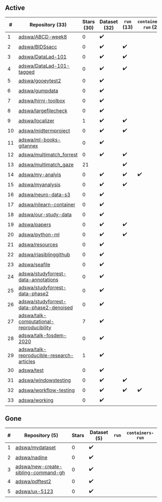 ## Active
| # | Repository (33) | Stars (30) | Dataset (32) | `run` (13) | `containers-run` (2) |
| --- | --- | --- | --- | --- | --- |
| 1 | [adswa/ABCD-week8](https://github.com/adswa/ABCD-week8) | 0 | :heavy_check_mark: |  |  |
| 2 | [adswa/BIDSsacc](https://github.com/adswa/BIDSsacc) | 0 | :heavy_check_mark: | :heavy_check_mark: |  |
| 3 | [adswa/DataLad-101](https://github.com/adswa/DataLad-101) | 0 | :heavy_check_mark: | :heavy_check_mark: |  |
| 4 | [adswa/DataLad-101-tagged](https://github.com/adswa/DataLad-101-tagged) | 0 | :heavy_check_mark: | :heavy_check_mark: |  |
| 5 | [adswa/gooeytest2](https://github.com/adswa/gooeytest2) | 0 | :heavy_check_mark: |  |  |
| 6 | [adswa/gumpdata](https://github.com/adswa/gumpdata) | 0 | :heavy_check_mark: |  |  |
| 7 | [adswa/hirni-toolbox](https://github.com/adswa/hirni-toolbox) | 0 | :heavy_check_mark: |  |  |
| 8 | [adswa/largefilecheck](https://github.com/adswa/largefilecheck) | 0 | :heavy_check_mark: |  |  |
| 9 | [adswa/localizer](https://github.com/adswa/localizer) | 1 | :heavy_check_mark: | :heavy_check_mark: |  |
| 10 | [adswa/midtermproject](https://github.com/adswa/midtermproject) | 0 | :heavy_check_mark: | :heavy_check_mark: |  |
| 11 | [adswa/ml-books-gitannex](https://github.com/adswa/ml-books-gitannex) | 0 | :heavy_check_mark: |  |  |
| 12 | [adswa/multimatch_forrest](https://github.com/adswa/multimatch_forrest) | 0 | :heavy_check_mark: | :heavy_check_mark: |  |
| 13 | [adswa/multimatch_gaze](https://github.com/adswa/multimatch_gaze) | 21 |  | :heavy_check_mark: |  |
| 14 | [adswa/my-analyis](https://github.com/adswa/my-analyis) | 0 | :heavy_check_mark: | :heavy_check_mark: | :heavy_check_mark: |
| 15 | [adswa/myanalysis](https://github.com/adswa/myanalysis) | 0 | :heavy_check_mark: | :heavy_check_mark: |  |
| 16 | [adswa/neuro-data-s3](https://github.com/adswa/neuro-data-s3) | 0 | :heavy_check_mark: |  |  |
| 17 | [adswa/nilearn-container](https://github.com/adswa/nilearn-container) | 0 | :heavy_check_mark: |  |  |
| 18 | [adswa/our-study-data](https://github.com/adswa/our-study-data) | 0 | :heavy_check_mark: |  |  |
| 19 | [adswa/papers](https://github.com/adswa/papers) | 0 | :heavy_check_mark: | :heavy_check_mark: |  |
| 20 | [adswa/python-ml](https://github.com/adswa/python-ml) | 0 | :heavy_check_mark: | :heavy_check_mark: |  |
| 21 | [adswa/resources](https://github.com/adswa/resources) | 0 | :heavy_check_mark: |  |  |
| 22 | [adswa/riasiblinggithub](https://github.com/adswa/riasiblinggithub) | 0 | :heavy_check_mark: |  |  |
| 23 | [adswa/seafile](https://github.com/adswa/seafile) | 0 | :heavy_check_mark: |  |  |
| 24 | [adswa/studyforrest-data-annotations](https://github.com/adswa/studyforrest-data-annotations) | 0 | :heavy_check_mark: |  |  |
| 25 | [adswa/studyforrest-data-phase2](https://github.com/adswa/studyforrest-data-phase2) | 0 | :heavy_check_mark: |  |  |
| 26 | [adswa/studyforrest-data-phase2-denoised](https://github.com/adswa/studyforrest-data-phase2-denoised) | 0 | :heavy_check_mark: |  |  |
| 27 | [adswa/talk-computational-reproducibility](https://github.com/adswa/talk-computational-reproducibility) | 7 | :heavy_check_mark: |  |  |
| 28 | [adswa/talk-fosdem-2020](https://github.com/adswa/talk-fosdem-2020) | 0 | :heavy_check_mark: |  |  |
| 29 | [adswa/talk-reproducible-research-articles](https://github.com/adswa/talk-reproducible-research-articles) | 1 | :heavy_check_mark: |  |  |
| 30 | [adswa/test](https://github.com/adswa/test) | 0 | :heavy_check_mark: |  |  |
| 31 | [adswa/windowstesting](https://github.com/adswa/windowstesting) | 0 | :heavy_check_mark: | :heavy_check_mark: |  |
| 32 | [adswa/workflow-testing](https://github.com/adswa/workflow-testing) | 0 | :heavy_check_mark: | :heavy_check_mark: | :heavy_check_mark: |
| 33 | [adswa/working](https://github.com/adswa/working) | 0 | :heavy_check_mark: |  |  |

## Gone
| # | Repository (5) | Stars | Dataset (5) | `run` | `containers-run` |
| --- | --- | --- | --- | --- | --- |
| 1 | [adswa/mydataset](https://github.com/adswa/mydataset) | 0 | :heavy_check_mark: |  |  |
| 2 | [adswa/nadine](https://github.com/adswa/nadine) | 0 | :heavy_check_mark: |  |  |
| 3 | [adswa/new-create-sibling-command-gh](https://github.com/adswa/new-create-sibling-command-gh) | 0 | :heavy_check_mark: |  |  |
| 4 | [adswa/pdftest2](https://github.com/adswa/pdftest2) | 0 | :heavy_check_mark: |  |  |
| 5 | [adswa/ux-5123](https://github.com/adswa/ux-5123) | 0 | :heavy_check_mark: |  |  |
